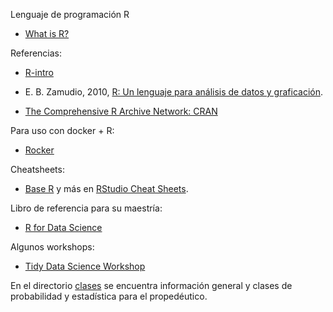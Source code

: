 Lenguaje de programación R

* [What is R?](https://www.r-project.org/about.html)

Referencias:

* [R-intro](https://cran.r-project.org/doc/manuals/R-intro.html)

* E. B. Zamudio, 2010, [R: Un lenguaje para análisis de datos y graficación](http://allman.rhon.itam.mx/~ebarrios/docs/porqueR.pdf). 

* [The Comprehensive R Archive Network: CRAN](https://cran.r-project.org/)

Para uso con docker + R:

* [Rocker](https://www.rocker-project.org/)

Cheatsheets:

* [Base R](https://www.rstudio.com/wp-content/uploads/2016/10/r-cheat-sheet-3.pdf) y más en [RStudio Cheat Sheets](https://www.rstudio.com/resources/cheatsheets/).

Libro de referencia para su maestría:

* [R for Data Science](https://r4ds.had.co.nz/)

Algunos workshops:

* [Tidy Data Science Workshop](https://tidy-ds.wjakethompson.com/)


En el directorio [clases](clases/) se encuentra información general y clases de probabilidad y estadística para el propedéutico.

